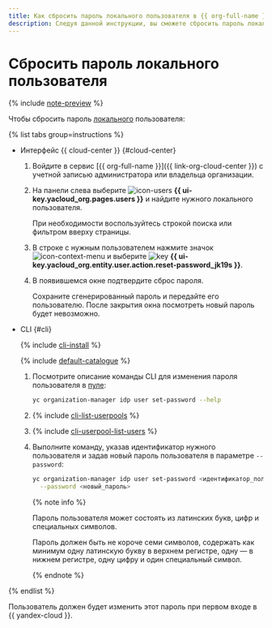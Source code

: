 ```yaml
---
title: Как сбросить пароль локального пользователя в {{ org-full-name }}
description: Следуя данной инструкции, вы сможете сбросить пароль локального пользователя в {{ org-full-name }}.
---
```


# Сбросить пароль локального пользователя


{% include [note-preview](../../../_includes/note-preview.md) %}

Чтобы сбросить пароль [локального](../../../iam/concepts/users/accounts.md#local) пользователя:

{% list tabs group=instructions %}

- Интерфейс {{ cloud-center }} {#cloud-center}

  1. Войдите в сервис [{{ org-full-name }}]({{ link-org-cloud-center }}) с учетной записью администратора или владельца организации.
  1. На панели слева выберите ![icon-users](../../../_assets/console-icons/person.svg) **{{ ui-key.yacloud_org.pages.users }}** и найдите нужного локального пользователя.

      При необходимости воспользуйтесь строкой поиска или фильтром вверху страницы.
  1. В строке с нужным пользователем нажмите значок ![icon-context-menu](../../../_assets/console-icons/ellipsis.svg) и выберите ![key](../../../_assets/console-icons/key.svg) **{{ ui-key.yacloud_org.entity.user.action.reset-password_jk19s }}**.
  1. В появившемся окне подтвердите сброс пароля.

      Сохраните сгенерированный пароль и передайте его пользователю. После закрытия окна посмотреть новый пароль будет невозможно.

- CLI {#cli}

  {% include [cli-install](../../../_includes/cli-install.md) %}

  {% include [default-catalogue](../../../_includes/default-catalogue.md) %}

  1. Посмотрите описание команды CLI для изменения пароля пользователя в [пуле](../../concepts/user-pools.md):

     ```bash
     yc organization-manager idp user set-password --help
     ```
  1. {% include [cli-list-userpools](../../../_includes/organization/cli-list-userpools.md) %}
  1. {% include [cli-userpool-list-users](../../../_includes/organization/cli-userpool-list-users.md) %}
  1. Выполните команду, указав идентификатор нужного пользователя и задав новый пароль пользователя в параметре `--password`:

      ```bash
      yc organization-manager idp user set-password <идентификатор_пользователя> \
        --password <новый_пароль>
      ```

      {% note info %}

      Пароль пользователя может состоять из латинских букв, цифр и специальных символов.
      
      Пароль должен быть не короче семи символов, содержать как минимум одну латинскую букву в верхнем регистре, одну — в нижнем регистре, одну цифру и один специальный символ. 

      {% endnote %}

{% endlist %}

Пользователь должен будет изменить этот пароль при первом входе в {{ yandex-cloud }}.